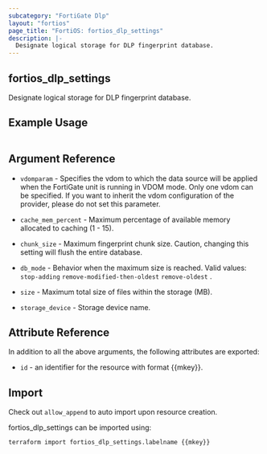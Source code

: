 ```yaml
---
subcategory: "FortiGate Dlp"
layout: "fortios"
page_title: "FortiOS: fortios_dlp_settings"
description: |-
  Designate logical storage for DLP fingerprint database.
---
```


## fortios_dlp_settings
Designate logical storage for DLP fingerprint database.

## Example Usage

```hcl

```

## Argument Reference
* `vdomparam` - Specifies the vdom to which the data source will be applied when the FortiGate unit is running in VDOM mode. Only one vdom can be specified. If you want to inherit the vdom configuration of the provider, please do not set this parameter.

* `cache_mem_percent` - Maximum percentage of available memory allocated to caching (1 - 15).
* `chunk_size` - Maximum fingerprint chunk size. Caution, changing this setting will flush the entire database.
* `db_mode` - Behavior when the maximum size is reached. Valid values: `stop-adding` `remove-modified-then-oldest` `remove-oldest` .
* `size` - Maximum total size of files within the storage (MB).
* `storage_device` - Storage device name.

## Attribute Reference

In addition to all the above arguments, the following attributes are exported:
* `id` - an identifier for the resource with format {{mkey}}.

## Import

Check out `allow_append` to auto import upon resource creation.

fortios_dlp_settings can be imported using:
```sh
terraform import fortios_dlp_settings.labelname {{mkey}}
```
